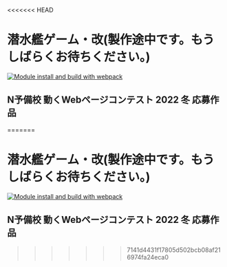 <<<<<<< HEAD
# 潜水艦ゲーム・改(製作途中です。もうしばらくお待ちください。)
[![Module install and build with webpack](https://github.com/Udon-japanese/submarine-online/actions/workflows/main.yml/badge.svg)](https://github.com/Udon-japanese/submarine-online/actions/workflows/main.yml)
## N予備校 動くWebページコンテスト 2022 冬 応募作品
=======
# 潜水艦ゲーム・改(製作途中です。もうしばらくお待ちください。)
[![Module install and build with webpack](https://github.com/Udon-japanese/submarine-online/actions/workflows/main.yml/badge.svg)](https://github.com/Udon-japanese/submarine-online/actions/workflows/main.yml)
## N予備校 動くWebページコンテスト 2022 冬 応募作品
>>>>>>> 7141d4431f17805d502bcb08af216974fa24eca0
